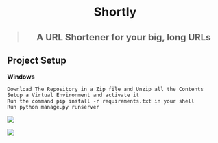 <h1 align="center"> Shortly </h1>

> <h2 align="center"> A URL Shortener for your big, long URLs </h2>

## Project Setup

**Windows**
```
Download The Repository in a Zip file and Unzip all the Contents
Setup a Virtual Environment and activate it
Run the command pip install -r requirements.txt in your shell
Run python manage.py runserver
```



![](https://ibb.co/4RrZ4Rh)

![](https://ibb.co/Xp55nn2)


